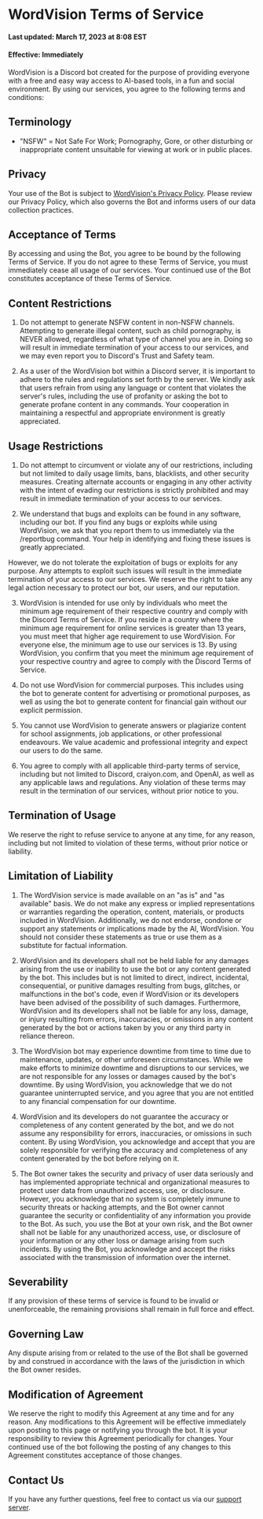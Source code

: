 
# WordVision Terms of Service

#### Last updated: March 17, 2023 at 8:08 EST

#### Effective: Immediately

WordVision is a Discord bot created for the purpose of providing everyone with a free and easy way access to AI-based tools, in a fun and social environment. By using our services, you agree to the following terms and conditions:

## Terminology
- "NSFW" = Not Safe For Work; Pornography, Gore, or other disturbing or inappropriate content unsuitable for viewing at work or in public places.

## Privacy
Your use of the Bot is subject to [WordVision's Privacy Policy](https://mdm93004.github.io/wordvision-privpolicy/). Please review our Privacy Policy, which also governs the Bot and informs users of our data collection practices.

## Acceptance of Terms
By accessing and using the Bot, you agree to be bound by the following Terms of Service. If you do not agree to these Terms of Service, you must immediately cease all usage of our services. Your continued use of the Bot constitutes acceptance of these Terms of Service.

## Content Restrictions

1. Do not attempt to generate NSFW content in non-NSFW channels. Attempting to generate illegal content, such as child pornography, is NEVER allowed, regardless of what type of channel you are in. Doing so will result in immediate termination of your access to our services, and we may even report you to Discord's Trust and Safety team.

2. As a user of the WordVision bot within a Discord server, it is important to adhere to the rules and regulations set forth by the server. We kindly ask that users refrain from using any language or content that violates the server's rules, including the use of profanity or asking the bot to generate profane content in any commands. Your cooperation in maintaining a respectful and appropriate environment is greatly appreciated.

## Usage Restrictions
1. Do not attempt to circumvent or violate any of our restrictions, including but not limited to daily usage limits, bans, blacklists, and other security measures. Creating alternate accounts or engaging in any other activity with the intent of evading our restrictions is strictly prohibited and may result in immediate termination of your access to our services.

2. We understand that bugs and exploits can be found in any software, including our bot. If you find any bugs or exploits while using WordVision, we ask that you report them to us immediately via the /reportbug command. Your help in identifying and fixing these issues is greatly appreciated.

 However, we do not tolerate the exploitation of bugs or exploits for any purpose. Any attempts to exploit such issues will result in the immediate termination of your access to our services. We reserve the right to take any legal action necessary to protect our bot, our users, and our reputation.

3. WordVision is intended for use only by individuals who meet the minimum age requirement of their respective country and comply with the Discord Terms of Service. If you reside in a country where the minimum age requirement for online services is greater than 13 years, you must meet that higher age requirement to use WordVision. For everyone else, the minimum age to use our services is 13. By using WordVision, you confirm that you meet the minimum age requirement of your respective country and agree to comply with the Discord Terms of Service.

4. Do not use WordVision for commercial purposes. This includes using the bot to generate content for advertising or promotional purposes, as well as using the bot to generate content for financial gain without our explicit permission.

5. You cannot use WordVision to generate answers or plagiarize content for school assignments, job applications, or other professional endeavours. We value academic and professional integrity and expect our users to do the same.

5. You agree to comply with all applicable third-party terms of service, including but not limited to Discord, craiyon.com, and OpenAI, as well as any applicable laws and regulations. Any violation of       these terms may result in the termination of our services, without prior notice to you.

## Termination of Usage
We reserve the right to refuse service to anyone at any time, for any reason, including but not limited to       violation of these terms, without prior notice or liability.


## Limitation of Liability

1. The WordVision service is made available on an "as is" and "as available" basis. We do not make any express or implied representations or warranties regarding the operation, content, materials, or products included in WordVision. Additionally, we do not endorse, condone or support any statements or implications made by the AI, WordVision. You should not consider these statements as true or use them as a substitute for factual information.

2. WordVision and its developers shall not be held liable for any damages arising from the use or inability to use the bot or any content generated by the bot. This includes but is not limited to direct, indirect, incidental, consequential, or punitive damages resulting from bugs, glitches, or malfunctions in the bot's code, even if WordVision or its developers have been advised of the possibility of such damages. Furthermore, WordVision and its developers shall not be liable for any loss, damage, or injury resulting from errors, inaccuracies, or omissions in any content generated by the bot or actions taken by you or any third party in reliance thereon.

3. The WordVision bot may experience downtime from time to time due to maintenance, updates, or other unforeseen circumstances. While we make efforts to minimize downtime and disruptions to our services, we are not responsible for any losses or damages caused by the bot's downtime. By using WordVision, you acknowledge that we do not guarantee uninterrupted service, and you agree that you are not entitled to any financial compensation for our downtime.

4. WordVision and its developers do not guarantee the accuracy or completeness of any content generated by the bot, and we do not assume any responsibility for errors, inaccuracies, or omissions in such content. By using WordVision, you acknowledge and accept that you are solely responsible for verifying the accuracy and completeness of any content generated by the bot before relying on it.

5. The Bot owner takes the security and privacy of user data seriously and has implemented appropriate technical and organizational measures to protect user data from unauthorized access, use, or disclosure. However, you acknowledge that no system is completely immune to security threats or hacking attempts, and the Bot owner cannot guarantee the security or confidentiality of any information you provide to the Bot. As such, you use the Bot at your own risk, and the Bot owner shall not be liable for any unauthorized access, use, or disclosure of your information or any other loss or damage arising from such incidents. By using the Bot, you acknowledge and accept the risks associated with the transmission of information over the internet.

## Severability
If any provision of these terms of service is found to be invalid or unenforceable, the remaining provisions shall remain in full force and effect.

## Governing Law
Any dispute arising from or related to the use of the Bot shall be governed by and construed in accordance with the laws of the jurisdiction in which the Bot owner resides.

## Modification of Agreement

We reserve the right to modify this Agreement at any time and for any reason. Any modifications to this Agreement will be effective immediately upon posting to this page or notifying you through the bot. It is your responsibility to review this Agreement periodically for changes. Your continued use of the bot following the posting of any changes to this Agreement constitutes acceptance of those changes.

## Contact Us

If you have any further questions, feel free to contact us via our [support server](https://discord.gg/bwAvEtmjgd).